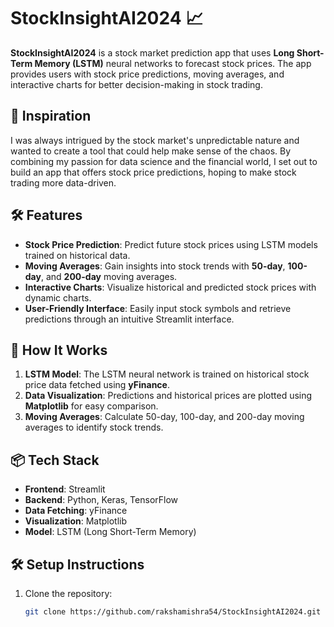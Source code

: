 # StockInsightAI2024 📈

**StockInsightAI2024** is a stock market prediction app that uses **Long Short-Term Memory (LSTM)** neural networks to forecast stock prices. The app provides users with stock price predictions, moving averages, and interactive charts for better decision-making in stock trading.

## 🌟 Inspiration

I was always intrigued by the stock market's unpredictable nature and wanted to create a tool that could help make sense of the chaos. By combining my passion for data science and the financial world, I set out to build an app that offers stock price predictions, hoping to make stock trading more data-driven.

## 🛠️ Features

- **Stock Price Prediction**: Predict future stock prices using LSTM models trained on historical data.
- **Moving Averages**: Gain insights into stock trends with **50-day**, **100-day**, and **200-day** moving averages.
- **Interactive Charts**: Visualize historical and predicted stock prices with dynamic charts.
- **User-Friendly Interface**: Easily input stock symbols and retrieve predictions through an intuitive Streamlit interface.

## 🚀 How It Works

1. **LSTM Model**: The LSTM neural network is trained on historical stock price data fetched using **yFinance**.
2. **Data Visualization**: Predictions and historical prices are plotted using **Matplotlib** for easy comparison.
3. **Moving Averages**: Calculate 50-day, 100-day, and 200-day moving averages to identify stock trends.

## 📦 Tech Stack

- **Frontend**: Streamlit
- **Backend**: Python, Keras, TensorFlow
- **Data Fetching**: yFinance
- **Visualization**: Matplotlib
- **Model**: LSTM (Long Short-Term Memory)

## 🛠️ Setup Instructions

1. Clone the repository:
   ```bash
   git clone https://github.com/rakshamishra54/StockInsightAI2024.git
